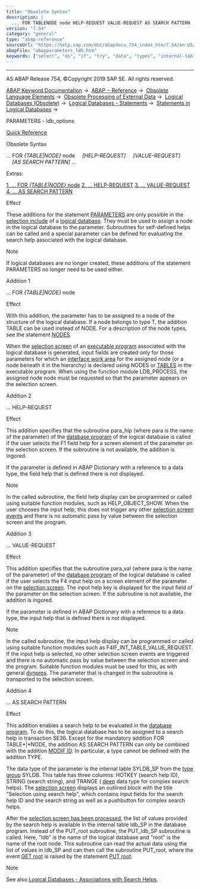 ```yaml
---
title: "Obsolete Syntax"
description: |
  ... FOR TABLENODE node HELP-REQUEST VALUE-REQUEST AS SEARCH PATTERN ... Extras: 1. ... FOR TABLENODE node(#!ABAP_ADDITION_1@1@) 2. ... HELP-REQUEST(#!ABAP_ADDITION_2@2@) 3. ... VALUE-REQUEST(#!ABAP_ADDITION_3@3@) 4. ... AS SEARCH PATTERN(#!ABAP_A
version: "7.54"
category: "general"
type: "abap-reference"
sourceUrl: "https://help.sap.com/doc/abapdocu_754_index_htm/7.54/en-US/abapparameters_ldb.htm"
abapFile: "abapparameters_ldb.htm"
keywords: ["select", "do", "if", "try", "data", "types", "internal-table", "abapparameters", "ldb"]
---
```


* * *

AS ABAP Release 754, ©Copyright 2019 SAP SE. All rights reserved.

[ABAP Keyword Documentation](https://help.sap.com/doc/abapdocu_754_index_htm/7.54/en-US/abenabap.htm) →  [ABAP − Reference](https://help.sap.com/doc/abapdocu_754_index_htm/7.54/en-US/abenabap_reference.htm) →  [Obsolete Language Elements](https://help.sap.com/doc/abapdocu_754_index_htm/7.54/en-US/abenabap_obsolete.htm) →  [Obsolete Processing of External Data](https://help.sap.com/doc/abapdocu_754_index_htm/7.54/en-US/abendata_storage_obsolete.htm) →  [Logical Databases (Obsolete)](https://help.sap.com/doc/abapdocu_754_index_htm/7.54/en-US/abenldb.htm) →  [Logical Databases - Statements](https://help.sap.com/doc/abapdocu_754_index_htm/7.54/en-US/abenldb_abap_statements.htm) →  [Statements in Logical Databases](https://help.sap.com/doc/abapdocu_754_index_htm/7.54/en-US/abenldb_statements.htm) → 

PARAMETERS - ldb\_options

[Quick Reference](https://help.sap.com/doc/abapdocu_754_index_htm/7.54/en-US/abapparameters_shortref.htm)

Obsolete Syntax

... FOR *{*TABLE*|*NODE*}* node
    *\[*HELP-REQUEST*\]*
    *\[*VALUE-REQUEST*\]*
    *\[*AS SEARCH PATTERN*\]* ...

Extras:

[1\. ... FOR *{*TABLE*|*NODE*}* node](#!ABAP_ADDITION_1@1@)
[2\. ... HELP-REQUEST](#!ABAP_ADDITION_2@2@)
[3\. ... VALUE-REQUEST](#!ABAP_ADDITION_3@3@)
[4\. ... AS SEARCH PATTERN](#!ABAP_ADDITION_4@4@)

Effect

These additions for the statement [PARAMETERS](https://help.sap.com/doc/abapdocu_754_index_htm/7.54/en-US/abapparameters.htm) are only possible in the [selection include](https://help.sap.com/doc/abapdocu_754_index_htm/7.54/en-US/abenldb_statements.htm) of a [logical database](https://help.sap.com/doc/abapdocu_754_index_htm/7.54/en-US/abenlogical_data_base_glosry.htm "Glossary Entry"). They must be used to assign a node in the logical database to the parameter. Subroutines for self-defined helps can be called and a special parameter can be defined for evaluating the search help associated with the logical database.

Note

If logical databases are no longer created, these additions of the statement PARAMETERS no longer need to be used either.

Addition 1

... FOR *{*TABLE*|*NODE*}* node

Effect

With this addition, the parameter has to be assigned to a node of the structure of the logical database. If a node belongs to type T, the addition TABLE can be used instead of NODE. For a description of the node types, see the statement [NODES](https://help.sap.com/doc/abapdocu_754_index_htm/7.54/en-US/abapnodes.htm).

When the [selection screen](https://help.sap.com/doc/abapdocu_754_index_htm/7.54/en-US/abenselection_screen_glosry.htm "Glossary Entry") of an [executable program](https://help.sap.com/doc/abapdocu_754_index_htm/7.54/en-US/abenexecutable_program_glosry.htm "Glossary Entry") associated with the logical database is generated, input fields are created only for those parameters for which an [interface work area](https://help.sap.com/doc/abapdocu_754_index_htm/7.54/en-US/abeninterface_work_area_glosry.htm "Glossary Entry") for the assigned node (or a node beneath it in the hierarchy) is declared using NODES or [TABLES](https://help.sap.com/doc/abapdocu_754_index_htm/7.54/en-US/abaptables.htm) in the executable program. When using the function module LDB\_PROCESS, the assigned node node must be requested so that the parameter appears on the selection screen.

Addition 2

... HELP-REQUEST

Effect

This addition specifies that the subroutine para\_hlp (where para is the name of the parameter) of the [database program](https://help.sap.com/doc/abapdocu_754_index_htm/7.54/en-US/abendatabase_program_glosry.htm "Glossary Entry") of the logical database is called if the user selects the F1 field help for a screen element of the parameter on the selection screen. If the subroutine is not available, the addition is ingored.

If the parameter is defined in ABAP Dictionary with a reference to a data type, the field help that is defined there is not displayed.

Note

In the called subroutine, the field help display can be programmed or called using suitable function modules, such as HELP\_OBJECT\_SHOW. When the user chooses the input help, this does not trigger any other [selection screen events](https://help.sap.com/doc/abapdocu_754_index_htm/7.54/en-US/abenselection_screen_event_glosry.htm "Glossary Entry") and there is no automatic pass by value between the selection screen and the program.

Addition 3

... VALUE-REQUEST

Effect

This addition specifies that the subroutine para\_val (where para is the name of the parameter) of the [database program](https://help.sap.com/doc/abapdocu_754_index_htm/7.54/en-US/abendatabase_program_glosry.htm "Glossary Entry") of the logical database is called if the user selects the F4 input help on a screen element of the parameter on the [selection screen](https://help.sap.com/doc/abapdocu_754_index_htm/7.54/en-US/abenselection_screen_glosry.htm "Glossary Entry"). The input help key is displayed for the input field of the parameter on the selection screen. If the subroutine is not available, the addition is ingored.

If the parameter is defined in ABAP Dictionary with a reference to a data type, the input help that is defined there is not displayed.

Note

In the called subroutine, the input help display can be programmed or called using suitable function modules such as F4IF\_INT\_TABLE\_VALUE\_REQUEST. If the input help is selected, no other selection screen events are triggered and there is no automatic pass by value between the selection screen and the program. Suitable function modules must be used for this, as with general [dynpros](https://help.sap.com/doc/abapdocu_754_index_htm/7.54/en-US/abendynp_field_help.htm). The parameter that is changed in the subroutine is transported to the selection screen.

Addition 4

... AS SEARCH PATTERN

Effect

This addition enables a search help to be evaluated in the [database program](https://help.sap.com/doc/abapdocu_754_index_htm/7.54/en-US/abendatabase_program_glosry.htm "Glossary Entry"). To do this, the logical database has to be assigned to a search help in transaction SE36. Except for the mandatory addition FOR TABLE*|*NODE, the addition AS SEARCH PATTERN can only be combined with the addition [MODIF ID](https://help.sap.com/doc/abapdocu_754_index_htm/7.54/en-US/abapparameters_screen.htm). In particular, a type cannot be defined with the addition TYPE.

The data type of the parameter is the internal table SYLDB\_SP from the [type group](https://help.sap.com/doc/abapdocu_754_index_htm/7.54/en-US/abentype_group_1_glosry.htm "Glossary Entry") SYLDB. This table has three columns: HOTKEY (search help ID), STRING (search string), and TRANGE ( [deep](https://help.sap.com/doc/abapdocu_754_index_htm/7.54/en-US/abendeep_glosry.htm "Glossary Entry") data type for complex search helps). The [selection screen](https://help.sap.com/doc/abapdocu_754_index_htm/7.54/en-US/abenselection_screen_glosry.htm "Glossary Entry") displays an outlined block with the title "Selection using search help", which contains input fields for the search help ID and the search string as well as a pushbutton for complex search helps.

After the [selection screen has been processed](https://help.sap.com/doc/abapdocu_754_index_htm/7.54/en-US/abenselscreen_processing_glosry.htm "Glossary Entry"), the list of values provided by the search help is available in the internal table ldb\_SP in the database program. Instead of the PUT\_root subroutine, the PUT\_ldb\_SP subroutine is called. Here, "ldb" is the name of the logical database and "root" is the name of the root node. This subroutine can read the actual data using the list of values in ldb\_SP and can then call the subroutine PUT\_root, where the event [GET root](https://help.sap.com/doc/abapdocu_754_index_htm/7.54/en-US/abapget-.htm) is raised by the statement [PUT root](https://help.sap.com/doc/abapdocu_754_index_htm/7.54/en-US/abapput.htm).

Note

See also [Logical Databases - Associations with Search Helps](https://help.sap.com/doc/abapdocu_754_index_htm/7.54/en-US/abenldb_search_help.htm).